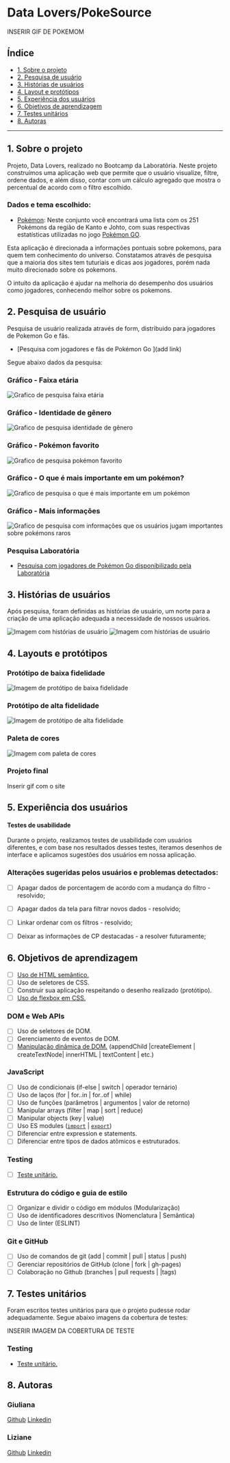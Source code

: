 # Data Lovers/PokeSource

INSERIR GIF DE POKEMOM
## Índice

- [1. Sobre o projeto](#1-sobre-o=projeto)
- [2. Pesquisa de usuário](#2-pesquisa-de-usuário)
- [3. Histórias de usuários](#3-histórias-de-usuários)
- [4. Layout e protótipos](#4-layout-e-protótipos)
- [5. Experiência dos usuários](#5-experiência-dos-usuários)
- [6. Objetivos de aprendizagem](#6-objetivos-de-aprendizagem)
- [7. Testes unitários](#7-testes-unitários)
- [8. Autoras](#8-autoras)


---

## 1. Sobre o projeto

Projeto, Data Lovers, realizado no Bootcamp da Laboratória.
Neste projeto construímos uma aplicação web que permite que o usuário visualize, filtre, ordene dados, e além disso, contar com um cálculo agregado que mostra o percentual de acordo com o filtro escolhido. 

### Dados e tema escolhido:

- [Pokémon](src/data/pokemon/pokemon.json): Neste conjunto você encontrará uma lista com os 251 Pokémons da região de Kanto e Johto, com suas respectivas estatísticas utilizadas no jogo [Pokémon GO](http://pokemongolive.com).

Esta aplicação é direcionada a informações pontuais sobre pokemons, para quem tem conhecimento do universo. Constatamos  através de pesquisa que a maioria dos sites tem tuturiais e dicas aos jogadores, porém nada muito direcionado sobre os pokemons. 

O intuíto da aplicação é ajudar na melhoria do desempenho dos usuários como jogadores, conhecendo melhor sobre os pokemons.

## 2. Pesquisa de usuário

Pesquisa de usuário realizada através de form, distribuido para jogadores de Pokemon Go e fãs.

- [Pesquisa com jogadores  e fãs de Pokémon Go ](add link)

Segue abaixo dados da pesquisa:

### Gráfico - Faixa etária
<img src="Faixa_Etária.png" alt="Grafico de pesquisa faixa etária">

### Gráfico - Identidade de gênero

<img src="Identidade_de_gênero.png" alt="Grafico de pesquisa identidade de gênero">

### Gráfico - Pokémon favorito

<img src="Pokémon_favorito.png" alt="Grafico de pesquisa pokémon favorito">

### Gráfico - O que é mais importante em um pokémon?

<img src="Mais_importante_em_um_Pokémon.png" alt="Grafico de pesquisa o que é mais importante em um pokémon">

### Gráfico - Mais informações
<img src="Mais_infos.png" alt="Grafico de pesquisa com informações que os usuários jugam importantes sobre pokémons raros">

### Pesquisa Laboratória

- [Pesquisa com jogadores de Pokémon Go disponibilizado pela Laboratória](src/data/pokemon/README.md)

## 3. Histórias de usuários

Após pesquisa, foram definidas as histórias de usuário, um norte para a criação de uma aplicação adequada a necessidade de nossos usuários.

<img src="historiadeusuario1e2.jpeg" alt="Imagem com histórias de usuário">

<img src="historiadeusuario3e4.png" alt="Imagem com histórias de usuário">


## 4. Layouts e protótipos

### Protótipo de baixa fidelidade
<img src="Protótipo_Baixa_Fidelidade.png" alt="Imagem de protótipo de baixa fidelidade">

### Protótipo de alta fidelidade
<img src="prototipofigma.jpeg" alt="Imagem de protótipo de alta fidelidade">

### Paleta de cores
<img src="paletadecores.jpeg" alt="Imagem com paleta de cores">

### Projeto final

Inserir gif com o site

## 5. Experiência dos usuários

#### Testes de usabilidade

Durante o projeto, realizamos testes de usabilidade com usuários diferentes, e com base nos resultados desses testes, iteramos desenhos de interface e aplicamos sugestões dos usuários em nossa aplicação. 

### Alterações sugeridas pelos usuários e problemas detectados:


- [ ] Apagar dados de porcentagem de acordo com a mudança do filtro - resolvido;
- [ ] Apagar dados da tela para filtrar novos dados - resolvido;
- [ ] Linkar ordenar com os filtros - resolvido;
- [ ] Deixar as informações de CP destacadas - a resolver futuramente;


## 6. Objetivos de aprendizagem


- [ ] [Uso de HTML semântico.](https://developer.mozilla.org/en-US/docs/Glossary/Semantics#Semantics_in_HTML)
- [ ] Uso de seletores de CSS.
- [ ] Construir sua aplicação respeitando o desenho realizado (protótipo).
- [ ] [Uso de flexbox em CSS.](https://css-tricks.com/snippets/css/a-guide-to-flexbox/)

### DOM e Web APIs

- [ ] Uso de seletores de DOM.
- [ ] Gerenciamento de eventos de DOM.
- [ ] [Manipulação dinâmica de DOM.](https://developer.mozilla.org/pt-BR/docs/DOM/Referencia_do_DOM/Introdu%C3%A7%C3%A3o) (appendChild |createElement | createTextNode| innerHTML | textContent | etc.)

### JavaScript

- [ ] Uso de condicionais (if-else | switch | operador ternário)
- [ ] Uso de laços (for | for..in | for..of | while)
- [ ] Uso de funções (parâmetros | argumentos | valor de retorno)
- [ ] Manipular arrays (filter | map | sort | reduce)
- [ ] Manipular objects (key | value)
- [ ] Uso ES modules ([`import`](https://developer.mozilla.org/en-US/docs/Web/JavaScript/Reference/Statements/import) | [`export`](https://developer.mozilla.org/en-US/docs/Web/JavaScript/Reference/Statements/export))
- [ ] Diferenciar entre expression e statements.
- [ ] Diferenciar entre tipos de dados atômicos e estruturados.

### Testing

- [ ] [Teste unitário.](https://jestjs.io/docs/pt-BR/getting-started)

### Estrutura do código e guia de estilo

- [ ] Organizar e dividir o código em módulos (Modularização)
- [ ] Uso de identificadores descritivos (Nomenclatura | Semântica)
- [ ] Uso de linter (ESLINT)

### Git e GitHub

- [ ] Uso de comandos de git (add | commit | pull | status | push)
- [ ] Gerenciar repositórios de GitHub (clone | fork | gh-pages)
- [ ] Colaboração no Github (branches | pull requests | |tags)

## 7. Testes unitários

Foram escritos testes unitários para que o projeto pudesse rodar adequadamente.
Segue abaixo imagens da cobertura de testes:

INSERIR IMAGEM DA COBERTURA DE TESTE
### Testing

-  [Teste unitário.](https://jestjs.io/docs/pt-BR/getting-started)

## 8. Autoras
### Giuliana

[Github](https://github.com/Giuthamie)
[Linkedin](https://www.linkedin.com/in/giuliana-thami%C3%AA/)
### Liziane

[Github](https://github.com/lizianegarcia)
[Linkedin](https://www.linkedin.com/in/liziane-garcia-da-rosa-44ba8832/)

